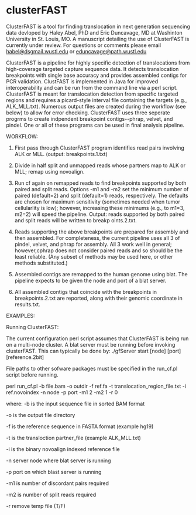 clusterFAST
===========

ClusterFAST is a tool for finding translocation in next generation sequencing data devloped by Haley Abel, PhD and Eric Duncavage, MD at Washinton University in St. Louis, MO.  A manuscript detailing the use of ClusterFAST is currently under review.  For questions or comments please email habel@dsgmail.wustl.edu or eduncavage@path.wustl.edu

ClusterFAST is a pipeline for highly specific detection of translocations from high-coverage targeted capture sequence data.  It detects translocation breakpoints with single base accuracy and provides assembled contigs for PCR validation.  ClustFAST is implemented in Java for improved interoperability and can be run from the command line via a perl script.  ClusterFAST is meant for translocation detection from specific targeted regions and requires a picard-style interval file containing the targets (e.g., ALK_MLL.txt).  Numerous output files are created during the workflow (see below) to allow for error checking.  ClusterFAST uses three seperate progrms to create indpendent breakpoint contigs--phrap, velvet, and pindel. One or all of these programs can be used in final analysis pipeline.

WORKFLOW:

1) First pass through ClusterFAST program identifies read pairs involving ALK or MLL.	(output: breakpoints.1.txt)

2) Divide in half split and unmapped reads whose partners map to ALK or MLL; remap using novoalign.

3) Run cf again on remapped reads to find breakpoints supported by both paired and split reads.  Options -m1 and -m2 set the minimum number of paired (default=2) and split (default=1) reads, respectively.  The defaults are chosen for maximum sensitivity (sometimes needed when tumor cellularlity is low); however, increasing these minimums (e.g., to m1=3, m2=2) will speed the pipeline.  Output: reads supported by both paired and split reads will be written to breakp
oints.2.txt.

4) Reads supporting the above breakpoints are prepared for assembly and then assembled.  For completeness, the current pipeline uses all 3 of pindel, velvet, and phrap for assembly.  All 3 work well in general; however,cphrap does not consider paired reads and so should be the least reliable.  (Any subset of methods may be used here, or other methods substituted.)

5) Assembled contigs are remapped to the human genome using blat.  The pipeline expects to be given the node and port of a blat server.

6) All assembled contigs that coincide with the breakpoints in breakpoints.2.txt are reported, along with their genomic coordinate in results.txt.

EXAMPLES:

Running ClusterFAST:

The current configuration perl script assumes that ClusterFAST is being run on a multi-node cluster.  A blat server must be running before invoking clusterFAST.  This can typically be done by:
./gfServer start [node] [port] [reference.2bit]

File paths to other sofware packages must be specified in the run_cf.pl script before running.

perl run_cf.pl -b file.bam -o outdir -f ref.fa -t translocation_region_file.txt -i ref.novoindex  -n node -p port -m1 2 -m2 1 -r 0

where: 
-b is the input sequence file in sorted BAM format 

-o is the output file directory 

-f is the reference sequence in FASTA format (example hg19) 

-t is the transloction partner_file (example ALK_MLL.txt) 

-i is the binary novoalign indexed reference file 

-n server node where blat server is running

-p port on which blast server is running

-m1 is number of discordant pairs required

-m2 is number of split reads required

-r remove temp file (T/F)
